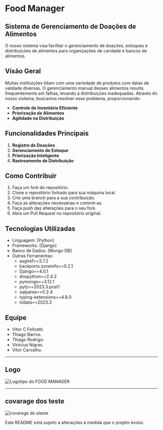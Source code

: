 # Food Manager
## Sistema de Gerenciamento de Doações de Alimentos

O nosso sistema visa facilitar o gerenciamento de doações, estoques e distribuições de alimentos para organizações de caridade e bancos de alimentos.

## Visão Geral

Muitas instituições lidam com uma variedade de produtos com datas de validade diversas. O gerenciamento manual desses alimentos resulta frequentemente em falhas, levando a distribuições inadequadas. Através do nosso sistema, buscamos resolver esse problema, proporcionando:

- **Controle de Inventário Eficiente**
- **Priorização de Alimentos**
- **Agilidade na Distribuição**

## Funcionalidades Principais

1. **Registro de Doações**
2. **Gerenciamento de Estoque**
3. **Priorização Inteligente**
4. **Rastreamento de Distribuição**

## Como Contribuir

1. Faça um fork do repositório.
2. Clone o repositório forkado para sua máquina local.
3. Crie uma branch para a sua contribuição.
4. Faça as alterações necessárias e commit-as.
5. Faça push das alterações para o seu fork.
6. Abra um Pull Request no repositório original.

## Tecnologias Utilizadas

- Linguagem: [Python]
- Frameworks: [Django]
- Banco de Dados: [Mongo DB]
- Outras Ferramentas:
  + asgiref==3.7.2
  + backports.zoneinfo==0.2.1
  + Django==4.0.1 
  + dnspython==2.4.2
  + pymongo==3.12.1
  + pytz==2023.3.post1
  + sqlparse==0.2.4
  + typing-extensions==4.8.0
  + tzdata==2023.3

## Equipe

+ Vitor C Fellzatti.
+ Thiago Barros.
+ Thiago Rodrigo.
+ Vinicius Nigras.
+ Vitor Carvalho.
---  
## Logo
![Logotipo do FOOD MANAGER](DESIGN/Food_png.png)

---
## covarage dos teste
![covarege do steste](DOCUMENTAÇÃO/coverage.jpg)

Este README está sujeito a alterações à medida que o projeto evolui.

